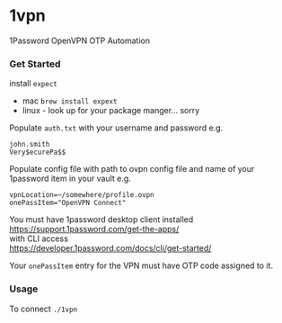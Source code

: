 # 1vpn 
1Password OpenVPN OTP Automation

### Get Started
install `expect`
- mac `brew install expext`
- linux - look up for your package manger... sorry

Populate `auth.txt` with your username and password e.g. 
```
john.smith
Very$ecurePa$$
```
Populate config file with path to ovpn config file and name of your 1password item in your vault
e.g.
```
vpnLocation=~/somewhere/profile.ovpn
onePassItem="OpenVPN Connect"
```

You must have 1password desktop client installed <br>
https://support.1password.com/get-the-apps/ <br>
with CLI access <br> https://developer.1password.com/docs/cli/get-started/ <br>

Your `onePassItem` entry for the VPN must have OTP code assigned to it.

### Usage
To connect `./1vpn`